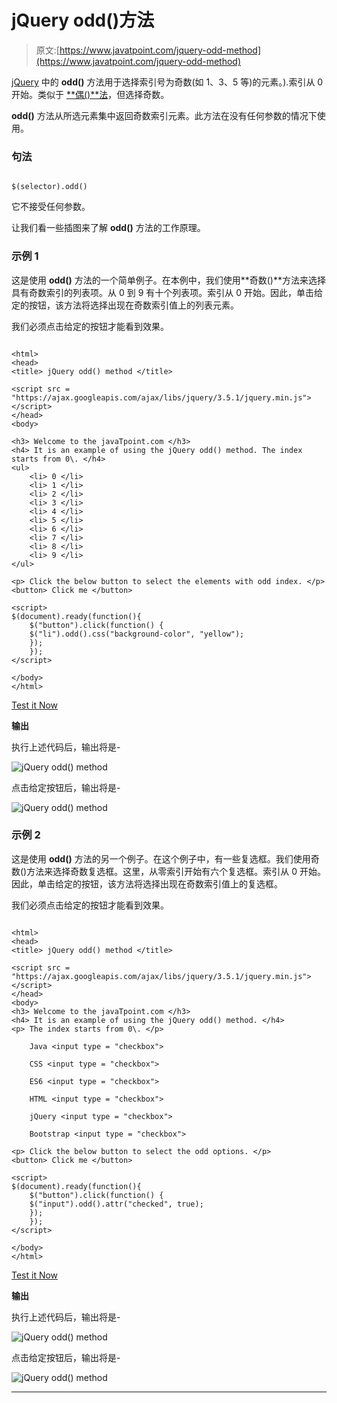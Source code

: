 # jQuery odd()方法

> 原文:[https://www.javatpoint.com/jquery-odd-method](https://www.javatpoint.com/jquery-odd-method)

[jQuery](https://www.javatpoint.com/jquery-tutorial) 中的 **odd()** 方法用于选择索引号为奇数(如 1、3、5 等)的元素。).索引从 0 开始。类似于 [**偶()**法](https://www.javatpoint.com/jquery-even-method)，但选择奇数。

**odd()** 方法从所选元素集中返回奇数索引元素。此方法在没有任何参数的情况下使用。

### 句法

```

$(selector).odd()

```

它不接受任何参数。

让我们看一些插图来了解 **odd()** 方法的工作原理。

### 示例 1

这是使用 **odd()** 方法的一个简单例子。在本例中，我们使用**奇数()**方法来选择具有奇数索引的列表项。从 0 到 9 有十个列表项。索引从 0 开始。因此，单击给定的按钮，该方法将选择出现在奇数索引值上的列表元素。

我们必须点击给定的按钮才能看到效果。

```

<html>
<head>
<title> jQuery odd() method </title>

<script src = "https://ajax.googleapis.com/ajax/libs/jquery/3.5.1/jquery.min.js"></script>
</head>
<body>

<h3> Welcome to the javaTpoint.com </h3>
<h4> It is an example of using the jQuery odd() method. The index starts from 0\. </h4>
<ul>
	<li> 0 </li>
	<li> 1 </li>
	<li> 2 </li>
	<li> 3 </li>
	<li> 4 </li>
	<li> 5 </li>
	<li> 6 </li>
	<li> 7 </li>
	<li> 8 </li>
	<li> 9 </li>
</ul>

<p> Click the below button to select the elements with odd index. </p>
<button> Click me </button>

<script>
$(document).ready(function(){
	$("button").click(function() {
	$("li").odd().css("background-color", "yellow");
    });
	});
</script>

</body>
</html>

```

[Test it Now](https://www.javatpoint.com/oprweb/test.jsp?filename=jquery-odd-method1)

**输出**

执行上述代码后，输出将是-

![jQuery odd() method](../Images/36b8b12be2c31582476a5f5d86a246a9.png)

点击给定按钮后，输出将是-

![jQuery odd() method](../Images/43dd8ec9384598f48f7f5cea13e5dd2b.png)

### 示例 2

这是使用 **odd()** 方法的另一个例子。在这个例子中，有一些复选框。我们使用奇数()方法来选择奇数复选框。这里，从零索引开始有六个复选框。索引从 0 开始。因此，单击给定的按钮，该方法将选择出现在奇数索引值上的复选框。

我们必须点击给定的按钮才能看到效果。

```

<html>
<head>
<title> jQuery odd() method </title>

<script src = "https://ajax.googleapis.com/ajax/libs/jquery/3.5.1/jquery.min.js"></script>
</head>
<body>
<h3> Welcome to the javaTpoint.com </h3>
<h4> It is an example of using the jQuery odd() method. </h4>
<p> The index starts from 0\. </p>

    Java <input type = "checkbox">    

    CSS <input type = "checkbox">    

    ES6 <input type = "checkbox">    

    HTML <input type = "checkbox">    

    jQuery <input type = "checkbox">    

	Bootstrap <input type = "checkbox">

<p> Click the below button to select the odd options. </p>
<button> Click me </button>

<script>
$(document).ready(function(){
	$("button").click(function() {
	$("input").odd().attr("checked", true);
    });
	});
</script>

</body>
</html>

```

[Test it Now](https://www.javatpoint.com/oprweb/test.jsp?filename=jquery-odd-method2)

**输出**

执行上述代码后，输出将是-

![jQuery odd() method](../Images/65d9a33683e13ccbc84dfa309bd49cb4.png)

点击给定按钮后，输出将是-

![jQuery odd() method](../Images/be29c3309fa8711b6dfb6cf14a385fbe.png)

* * *
